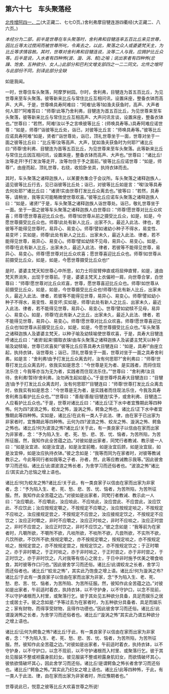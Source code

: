 ## 第六十七　车头聚落经

[北传增阿四一．二](https://github.com/gwsice/buddhism/blob/master/%E6%97%A9%E6%9C%9F/%E5%A2%9E%E4%B8%80%E9%98%BF%E5%90%AB%E7%BB%8F/41.md#2)(大正藏二、七七O页。)舍利弗摩目犍连游四衢经(大正藏二、八六页。)

*本经分为二部，前半是世尊在车头聚落时，舍利弗和目犍连率五百比丘来见世尊，因比丘等太过搅闹而被世尊所叱，令离去之，以此，聚落之众人或婆婆梵天主，为比丘等求情容赦。其时，世尊对舍利弗和目犍连说，汝等二人与我，应拥护比丘众等。后半是说，入水者有四种怖(波、漩、涡、鲛)之喻；说出家者有四种怖(忿躁、饱食、五种欲分、女人。)此部分和巴利文增支部四之一二二同文。北传之增阿与此部份不同，别译此部分全缺*

如是我闻。

一时，世尊住车头聚落，阿摩罗树园。尔时，舍利弗，目犍连为首五百比丘，为见世尊来至车头聚落。彼等新来比丘与常住比丘互相问讯，设置床座，整备衣钵而高声、大声。于是，世尊唤具寿阿难曰：“阿难!此等1如渔夫获鱼时，高声、大声者何人耶?”阿难答曰：“师尊!此等乃舍利弗，目犍连为首五百比丘，为见世尊来至车头聚落，彼等新来比丘与常住比丘互相高声、大声问讯言谈，设置床座，整备衣钵也。”世尊曰：“若然，阿难!汝以予之言唤彼等比丘：(师唤具寿等。)具寿阿难应诺世尊：“如是，师尊!”诣彼等比丘处，诣已，对彼等比丘言：“师唤具寿等。”彼等比丘应诺具寿阿难“如是，贤者!”诣世尊处，诣已，顶礼世尊坐于一面，世尊对坐于一面之彼等比丘曰：“比丘等!汝等高声、大声，犹如渔夫获鱼时为何耶?”诸比丘曰:“师尊!舍利弗、目犍连为首等五百比丘，为见世尊来至车头聚落。此等新来比丘与常住比丘因互相问讯，设置床座，整备衣钵而高声、大声也。”世尊曰：“诸比丘!汝等走开!予打发汝等走开，汝等勿住于予之面前。”彼等比丘应诺世尊：“如是，师尊!”，由座而起，顶礼世尊，右绕，收拾卧坐具，执持衣钵而去。

其时，车头聚落之诸释迦族人，以某要务集合于会议所。车头聚落之诸释迦族人，遥见彼等比丘行去，见已诣彼等比丘处；诣已，对彼等比丘如是言：“唉!汝等具寿去何处耶?”诸比丘曰：“诸贤!实由世尊打发比丘众离去也。”彼等曰：“若然，具寿等，请稍坐，我等实可能略微使世尊欢喜。”彼等比丘应诺车头聚落之诸释迦族人曰：“如是，诸贤!”于是，车头聚落之诸释迦族人诣世尊处。诣已，敬礼世尊坐于一面。坐于一面之彼等车头聚落之诸释迦族人白世尊曰：“师尊!愿世尊对比丘众欢喜；师尊!愿世尊喜迎比丘众也。师尊!如世尊从前之摄受比丘众，如是，如是，今愿世尊摄受比丘众也。师尊!此处有新人比丘，出家不久，最近入此法、律也，若彼等不能得见世尊时，易异心、易变心。师尊!譬如诸幼小种子不得水，易变性、易变坏；实如是，师尊!此处有新人之比丘、出家未久，最近入此法、律者，若不能得见世尊，易异心、易变心。师尊!譬如幼犊不见母，易异心、易变心。如是，师尊!在此有新人比丘，出家未久，最近入此法、律者，若彼等不能得见世尊，易异心、易变心。师尊!愿世尊对比丘众欢喜；愿世尊喜迎比丘众也。师尊!如世尊从前摄受比丘众，如是，如是，今愿世尊摄受比丘众也!”

是时，婆婆主梵天知世尊心中所思，如力士将屈臂伸直或将屈伸直臂，如是，速由梵天界消失，出现于世尊前。于是，婆婆主梵天上衣偏袒一肩，向世尊合掌，白世尊曰：“师尊!愿世尊对比丘众欢喜，世尊，愿世尊喜迎比丘众也。师尊!如世尊从前摄受比丘众，如是，如是，今世尊摄受比丘众也!师尊!在此有新人比丘，出家未久，最近入此法、律者，若彼等不能得见世尊，易异心、易变心。师尊!譬如幼小种子不得水，易变性、易变坏;实如是，师尊!此处有新人之比丘、出家未久，最近入此法、律者，若不能得见世尊，易异心、易变心。世尊!譬如幼犊不见母，易异心、易变心。如是，师尊!在此有新人之比丘，出家未久，最近入此法、律者，若不能得见世尊，易异心、易变心。师尊!愿世尊对比丘众欢喜。师尊!愿世尊喜迎比丘众也!如世尊从前摄受比丘众，如是，如是，今愿世尊摄受比丘众也。”车头聚落之诸释迦族人及婆婆主梵天，以种子喻及幼犊喻使世尊欢喜，于是，具寿大目犍连呼诸比丘曰：“诸贤!起来!摄取衣铢!由车头聚落之诸释迦族人及裟婆主梵天以种子喻及幼犊喻，世尊已欢喜矣!”彼等比丘应答具寿大目犍连曰：“如是，具寿!”由座立起，执持衣钵，诣世尊处；诣已，顶礼世尊坐于一面，世尊对坐于一面之具寿舍利弗，如是言：“舍利弗!由予打发比丘众离去时，汝有何思耶?”舍利弗曰：“师尊!世尊打发比丘众离去时，依我实如是思念：“今世尊是无为者、是实践者，而将住现法乐住；今我等亦当为无为者，实践者而住现法乐住。””世尊曰：“舍利弗!汝且待，舍利弗!暂待!舍利弗，汝勿再生起如是心。”于是世尊呼具寿大目犍连曰：“目犍连!由予于打发比丘众离去时，汝有何思耶?”目犍连曰：“师尊!世尊打发比丘众离去时，依我实有如是思念：“今世尊是无为者，是实践者而住现法乐住，今我及具寿舍利弗当看护比丘众也。””世尊曰：“善哉!善哉!目犍连!实予，或舍利弗、目犍连二人应看护比丘众也。”于是，世尊对诸比丘曰：“诸比丘!正下水中者宜豫期此等四种怖。何为四?波浪之怖，蛟龙之怖，漩涡之怖，鳄鱼之怖也。诸比丘!正下水中者宜豫期此等四种怖。实如是，诸比丘!在此有一类人于此法、律，由在家于已出家为非家者时，宜豫期此等四种怖。云何为四?波浪之怖、蛟龙之怖、漩涡之怖、鳄鱼之怖也。诸比丘!何为波浪之怖?诸比丘!关于此，有一类良家子以信由在家而出家为非家者，念：“予为陷入生、老、死、愁、悲、苦、忧、恼者，为苦所陷，为苦所征服。然，我知作此全苦蕴之边。”对彼如是出家者，同梵行者教诫、教示彼一人曰：“如是汝宜进、如是汝宜退，如是汝宜前瞻，如是汝宜后顾，如是汝宜屈，如是汝宜伸，如是汝应执持衣钵。”彼之念如是：“我等而同为在家者时，对彼等教诫教示之。今此等同行者如我等之子者、孙者，然，此等应教诫教示我等。”因此彼舍学习而还俗。诸比丘!此谓波浪之怖长者，为舍学习而还俗者也。“波浪之怖”诸比丘!其实此乃忿恼之增上语也。

诸比丘!何为蛟龙之怖?诸比丘!关于此，有一类良家子以信由在家而出家为非家者，念：“予为陷入生、老、死、愁、悲、苦、忧、恼者，为苦所陷，为苦所征服。然，我知作此全苦蕴之边。”对彼如是出家者，同梵行者教诫、教示此一人曰：“汝应嚼此、不应嚼此，汝应啖此、不应啖此，汝应尝此、不应尝此，汝应饮此、不应饮此；汝应按规定嚼之，不按规定不应嚼之，汝应按规定啖之，不按规定不应啖之，汝应接规定尝之，不按规定不应尝之，汝应接规定饮之，不按规定不应饮之；汝应正时嚼之，非时不应嚼之，汝应正时啖之，非时不应啖之，汝应正时尝之，非时不应尝之，汝应正时饮之，非时不应饮之。”彼之念如是：“我等前为在家者时，凡嚼所欲，不嚼所不欲，凡啖所欲，不啖所不欲，凡尝所欲，不实所不欲，凡饮所欲，不饮所不欲;按规定嚼之，亦不按规定嚼之，按规定啖之，亦不按规定啖之，按规定尝之，亦不按规定尝之，按规定饮之，亦不按规定饮之；于正时嚼之，亦于非时嚼之，于正时啖之，亦于非时啖之，于正时尝之，亦于非时尝之，于正时饮之，亦于非时饮之。凡对我等有信心之居士，于日中非时施予优美之嚼食啖食，其时彼等作口闩也。”因此彼舍学习而还俗。诸比丘!此谓蛟龙之长者，舍学习而还俗者也。诸比丘!“蛟龙之怖”，其实此乃饱食之增上语。诸比丘!何为漩涡之布?诸比丘!于此有一类良家子以信由在家而出家为非家，念“予为陷入生、老、死、愁、悲、苦、忧、恼者，为苦所陷、为苦所征服。然，彼知作此全苦蕴之边。”对彼如是出家者，午前适时着衣，执持衣钵，以不守护身，以不守护口，以念不现前，不以守护诸根而入村里，或聚落行乞。彼于其处见五种欲分具备，具足而娱乐之居士或居士子。彼之念如是:“予等过去为在家者时，为五种欲分具备者、具足而娱乐之；家有财物，而得享受财物，且得作功德也。”因此彼舍学习而还俗。诸比丘!此谓漩涡怖之长者，为舍学习而还俗者也。诸比丘!“漩涡之怖”其实此乃谓五种欲分之增上语也。

诸比丘!云何为鳄鱼之怖?诸比丘!于此，有一类良家子以信由在家而出家为非家者，念：“予为陷入生、老、死、愁、悲、苦、忧、恼者，为苦所陷，为苦所征服。然，彼知作此全苦蕴之边。”对彼如是出家者，午前适时着衣，执持衣钵，以不守护身，以不守护口，以念不现前，以不守护诸根而入村里、或聚落行乞。彼于其处见服装不整或袒露身肌妇女。彼见服装不整或袒露身肌妇女，而欲情破坏其心，彼依欲情破坏其心，因此舍学习而还俗。诸比丘!是谓鳄鱼之怖长者舍学习而还俗也。诸比丘!“鳄鱼之怖。”其实此乃妇女之增上语也。诸比丘!此等四种怖，于此，有一类人于此法、律，由在家而出家为非家者时，所应豫期者也。”

世尊说此已，悦意之彼等比丘大欢喜世尊之所说!
